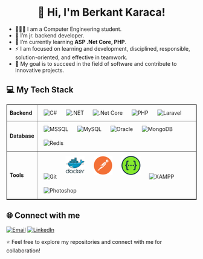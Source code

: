 <!--
**berkantkaraca/berkantkaraca** is a ✨ _special_ ✨ repository because its `README.md` (this file) appears on your GitHub profile.

Here are some ideas to get you started:

- 🔭 I’m currently working on ...
- 🌱 I’m currently learning ...
- 👯 I’m looking to collaborate on ...
- 🤔 I’m looking for help with ...
- 💬 Ask me about ...
- 📫 How to reach me: ...
- 😄 Pronouns: ...
- ⚡ Fun fact: ...
-->
<h1 align="center">👋 Hi, I'm Berkant Karaca!</h1>

- 👨🏻‍💻 I am a  Computer Engineering student. 
- 🔭 I’m jr. backend developer.
- 🌱 I’m currently learning **ASP .Net Core, PHP**.
- ⚡ I am focused on learning and development, disciplined, responsible, solution-oriented, and effective in teamwork. 
- 🎯 My goal is to succeed in the field of software and contribute to innovative projects.

## 💻 My Tech Stack
<table border="1">
  <tr>
    <td><strong>Backend</strong></td>
    <td>
      <img style="margin: 10px" src="https://profilinator.rishav.dev/skills-assets/csharp-original.svg" alt="C#" height="50" />
      <img style="margin: 10px" src="https://profilinator.rishav.dev/skills-assets/dot-net-original-wordmark.svg" alt=".NET" height="50" />
      <img style="margin: 10px" src="https://profilinator.rishav.dev/skills-assets/dotnetcore.png" alt=".Net Core" height="50" />
      <img style="margin: 10px" src="https://profilinator.rishav.dev/skills-assets/php-original.svg" alt="PHP" height="50" />
      <img style="margin: 10px" src="https://profilinator.rishav.dev/skills-assets/laravel-plain-wordmark.svg" alt="Laravel" height="50" />
   <!--   <img style="margin: 10px" src="https://profilinator.rishav.dev/skills-assets/rabbitmq-icon.svg" alt="RabbitMQ" height="50" /> -->
    </td>
  </tr>
  <tr>
    <td><strong>Database</strong></td>
    <td>
      <img style="margin: 10px" src="https://www.svgrepo.com/show/303229/microsoft-sql-server-logo.svg" alt="MSSQL" height="50" />
      <img style="margin: 10px" src="https://profilinator.rishav.dev/skills-assets/mysql-original-wordmark.svg" alt="MySQL" height="50" />
      <img style="margin: 10px" src="https://profilinator.rishav.dev/skills-assets/oracle-original.svg" alt="Oracle" height="50" />
      <img style="margin: 10px" src="https://profilinator.rishav.dev/skills-assets/mongodb-original-wordmark.svg" alt="MongoDB" height="50" />
      <img style="margin: 10px" src="https://profilinator.rishav.dev/skills-assets/redis-original-wordmark.svg" alt="Redis" height="50" /> 
     <!-- <img style="margin: 10px" src="https://profilinator.rishav.dev/skills-assets/postgresql-original-wordmark.svg" alt="PostgreSQL" height="50" /> -->
    </td>
  </tr>
  <tr>
    <td><strong>Tools</strong></td>
    <td>
      <img style="margin: 10px" src="https://www.vectorlogo.zone/logos/git-scm/git-scm-icon.svg" alt="Git" height="50" />
      <img style="margin: 10px" src="https://raw.githubusercontent.com/devicons/devicon/master/icons/docker/docker-original-wordmark.svg" alt="Docker" height="50" />
      <img style="margin: 10px" src="https://raw.githubusercontent.com/devicons/devicon/master/icons/postman/postman-original.svg" alt="Postman" height="50" />
      <img style="margin: 10px" src="https://raw.githubusercontent.com/devicons/devicon/master/icons/swagger/swagger-original.svg" alt="Swagger" height="50" />
      <img style="margin: 10px" src="https://profilinator.rishav.dev/skills-assets/xampp.png" alt="XAMPP" height="50" />
      <img style="margin: 10px" src="https://profilinator.rishav.dev/skills-assets/photoshop-plain.svg" alt="Photoshop" height="50" />
    </td>
  </tr>
</table>

## 🌐 Connect with me
[![Email](https://img.shields.io/badge/Email-red?style=for-the-badge&logo=gmail&logoColor=white)](mailto:berkantkaracatr@gmail.com)
[![LinkedIn](https://img.shields.io/badge/LinkedIn-blue?style=for-the-badge&logo=linkedin&logoColor=white)](https://www.linkedin.com/in/berkantkaraca/)

⭐️ Feel free to explore my repositories and connect with me for collaboration!
